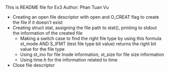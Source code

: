 This is README file for Ex3
Author: Phan Tuan Vu

- Creating an open file descriptor with open and O_CREAT flag to create the file if it doesn't exist
- Creating struct stat, assigning the file path to stat(), printing to stdout the information of the created file
    + Making a switch case to find the right file type by using this formula 
    st_mode AND S_IFMT (test file type bit value) returns the right bit value for the file type
    + Using st_ino for file Inode information, st_size for file size information
    + Using time.h for the information related to time
- Close file descriptor 